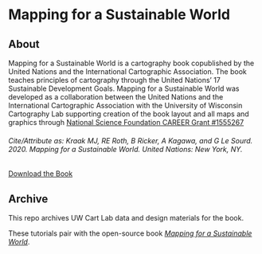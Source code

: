# Mapping for a Sustainable World

## About

Mapping for a Sustainable World is a cartography book copublished by the United Nations and the International Cartographic Association. The book teaches principles of cartography through the United Nations’ 17 Sustainable Development Goals. Mapping for a Sustainable World was developed as a collaboration between the United Nations and the International Cartographic Association with the University of Wisconsin Cartography Lab supporting creation of the book layout and all maps and graphics through [National Science Foundation CAREER Grant #1555267](https://www.nsf.gov/awardsearch/showAward?AWD_ID=1555267)



###### Cite/Attribute as: Kraak MJ, RE Roth, B Ricker, A Kagawa, and G Le Sourd. 2020. _Mapping for a Sustainable World_. United Nations: New York, NY.

[Download the Book](https://digitallibrary.un.org/record/3898)

## Archive

This repo archives UW Cart Lab data and design materials for the book.

These tutorials pair with the open-source book [_Mapping for a Sustainable World_](http://bit.ly/SDGbook).


